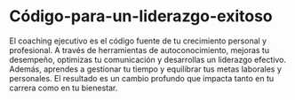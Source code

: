 # Código-para-un-liderazgo-exitoso
El coaching ejecutivo es el código fuente de tu crecimiento personal y profesional. A través de herramientas de autoconocimiento, mejoras tu desempeño, optimizas tu comunicación y desarrollas un liderazgo efectivo. Además, aprendes a gestionar tu tiempo y equilibrar tus metas laborales y personales. El resultado es un cambio profundo que impacta tanto en tu carrera como en tu bienestar.
